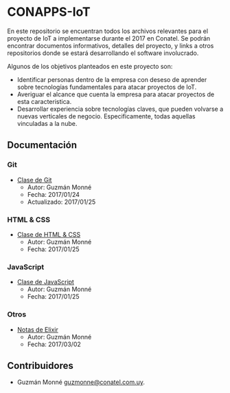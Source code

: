 CONAPPS-IoT
===

En este repositorio se encuentran todos los archivos relevantes para el proyecto
de IoT a implementarse durante el 2017 en Conatel. Se podrán encontrar
documentos informativos, detalles del proyecto, y links a otros repositorios
donde se estará desarrollando el software involucrado.

Algunos de los objetivos planteados en este proyecto son:

- Identificar personas dentro de la empresa con deseso de aprender sobre
tecnologías fundamentales para atacar proyectos de IoT.
- Averiguar el alcance que cuenta la empresa para atacar proyectos de esta
caracteristica.
- Desarrollar experiencia sobre tecnologías claves, que pueden volvarse a nuevas
verticales de negocio. Especificamente, todas aquellas vinculadas a la nube.

Documentación
---

### Git

- [Clase de
Git](https://github.com/conapps/conapps-iot/blob/master/20170124%20-%20Git.md)
	- Autor: Guzmán Monné
	- Fecha: 2017/01/24
	- Actualizado: 2017/01/25

### HTML & CSS

- [Clase de HTML & CSS](https://github.com/conapps/conapps-iot/blob/master/20170125%20-%20Javascript.md)
	- Autor: Guzmán Monné
	- Fecha: 2017/01/25

### JavaScript	

- [Clase de
JavaScript](https://github.com/conapps/conapps-iot/blob/master/20170125%20-%20Javascript.md)
	- Autor: Guzmán Monné
	- Fecha: 2017/01/25

### Otros

- [Notas de
Elixir](https://github.com/conapps/conapps-iot/blob/master/20170302%20-%20Notas%20de%20Elixir.md)
	- Autor: Guzmán Monné
	- Fecha: 2017/03/02

Contribuidores
---

- Guzmán Monné <guzmonne@conatel.com.uy>.











